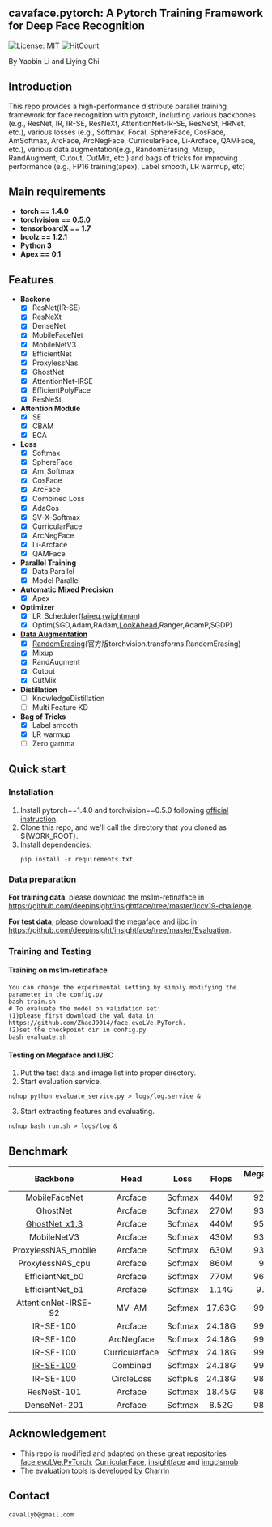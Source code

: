 ## cavaface.pytorch: A Pytorch Training Framework for Deep Face Recognition
[![License: MIT](https://img.shields.io/badge/License-MIT-yellow.svg)](LICENSE)
[![HitCount](http://hits.dwyl.com/cavalleria/cavafacepytorch.svg)](http://hits.dwyl.com/cavalleria/cavafacepytorch)

By Yaobin Li and Liying Chi

## Introduction
This repo provides a high-performance distribute parallel training framework for face recognition with pytorch, including various backbones (e.g., ResNet, IR, IR-SE, ResNeXt, AttentionNet-IR-SE, ResNeSt, HRNet, etc.), various losses (e.g., Softmax, Focal, SphereFace, CosFace, AmSoftmax, ArcFace, ArcNegFace, CurricularFace, Li-Arcface, QAMFace, etc.), various data augmentation(e.g., RandomErasing, Mixup, RandAugment, Cutout, CutMix, etc.) and bags of tricks for improving performance (e.g., FP16 training(apex), Label smooth, LR warmup, etc)
## Main requirements

  * **torch == 1.4.0**
  * **torchvision == 0.5.0**
  * **tensorboardX == 1.7**
  * **bcolz == 1.2.1**
  * **Python 3**
  * **Apex == 0.1**

## Features
  * **Backone**
    * [x] ResNet(IR-SE)
    * [x] ResNeXt
    * [x] DenseNet
    * [x] MobileFaceNet
    * [x] MobileNetV3
    * [x] EfficientNet
    * [x] ProxylessNas
    * [x] GhostNet
    * [x] AttentionNet-IRSE
    * [x] EfficientPolyFace
    * [x] ResNeSt
  * **Attention Module**
    * [x] SE
    * [x] CBAM
    * [x] ECA
  * **Loss**
    * [x] Softmax
    * [x] SphereFace
    * [x] Am_Softmax
    * [x] CosFace
    * [x] ArcFace
    * [x] Combined Loss
    * [x] AdaCos
    * [x] SV-X-Softmax
    * [x] CurricularFace
    * [x] ArcNegFace
    * [x] Li-Arcface
    * [x] QAMFace
  * **Parallel Training**
    * [x] Data Parallel
    * [x] Model Parallel
  * **Automatic Mixed Precision**
    * [x] Apex
  * **Optimizer**
    * [x] LR_Scheduler([faireq](https://github.com/pytorch/fairseq/tree/master/fairseq/optim/lr_scheduler),[rwightman](https://github.com/rwightman/pytorch-image-models/tree/master/timm/scheduler))
    * [x] Optim(SGD,Adam,RAdam,[LookAhead](https://github.com/lonePatient/lookahead_pytorch),Ranger,AdamP,SGDP)
  * **[Data Augmentation](https://github.com/albumentations-team/albumentations)**
    * [x] [RandomErasing](https://github.com/zhunzhong07/Random-Erasing/blob/master/transforms.py)(官方版torchvision.transforms.RandomErasing)
    * [x] Mixup
    * [x] RandAugment
    * [x] Cutout
    * [x] CutMix
  * **Distillation**
    * [ ] KnowledgeDistillation
    * [ ] Multi Feature KD
  * **Bag of Tricks**
    * [x] Label smooth
    * [x] LR warmup
    * [ ] Zero gamma

## Quick start
### Installation
1. Install pytorch==1.4.0 and torchvision==0.5.0 following [official instruction](https://pytorch.org/).
2. Clone this repo, and we'll call the directory that you cloned as ${WORK_ROOT}.
3. Install dependencies:
   ```
   pip install -r requirements.txt
   ```

### Data preparation
**For training data**, please download the ms1m-retinaface in https://github.com/deepinsight/insightface/tree/master/iccv19-challenge.

**For test data**, please download the megaface and ijbc in https://github.com/deepinsight/insightface/tree/master/Evaluation.

### Training and Testing

#### Training on ms1m-retinaface
```
You can change the experimental setting by simply modifying the parameter in the config.py
bash train.sh
# To evaluate the model on validation set:
(1)please first download the val data in https://github.com/ZhaoJ9014/face.evoLVe.PyTorch.
(2)set the checkpoint dir in config.py
bash evaluate.sh
```
#### Testing on Megaface and IJBC
1. Put the test data and image list into proper directory.
2. Start evaluation service.
```
nohup python evaluate_service.py > logs/log.service &
```
3. Start extracting features and evaluating.
```
nohup bash run.sh > logs/log &
```

## Benchmark
| Backbone | Head | Loss | Flops | Megaface(Id/ver@1e-6) | IJBC(tar@far=1e-4) |
| :----: | :----: | :----: | :----: | :----: | :----: |
| MobileFaceNet | Arcface | Softmax | 440M | 92.8694/93.6329 | 92.80 |
| GhostNet | Arcface | Softmax | 270M | 93.3914/94.3359 | 93.50 |
| [GhostNet_x1.3](https://drive.google.com/file/d/1KVgXIJo2Ym0Ffp3yK9FrIaiqjdAr2KFX/view?usp=sharing) | Arcface | Softmax | 440M | 95.3005/95.7757 | 94.27 |
| MobileNetV3 | Arcface | Softmax | 430M | 93.9805/95.7314 | 93.57 |
| ProxylessNAS_mobile | Arcface | Softmax | 630M | 93.2886/95.2094 | 93.74 |
| ProxylessNAS_cpu | Arcface | Softmax | 860M | 95.4242/95.79 | 94.22 |
| EfficientNet_b0 | Arcface | Softmax | 770M | 96.3589/97.1946 | 94.84 |
| EfficientNet_b1 | Arcface | Softmax | 1.14G | 97.095/97.4003 | 95.38 |
| AttentionNet-IRSE-92 | MV-AM | Softmax | 17.63G | 99.1356/99.3999 | 96.56 |
| IR-SE-100 | Arcface | Softmax | 24.18G | 99.0881/99.4259 | 96.69 |
| IR-SE-100 | ArcNegface | Softmax | 24.18G | 99.1304/98.7099 | 96.81 |
| IR-SE-100 | Curricularface | Softmax| 24.18G | 99.0497/98.6162 | 97.00 |
| [IR-SE-100](https://drive.google.com/file/d/1HdXgFmyMX4MGETTx6ACmx8AB-v79hrhp/view?usp=sharing) | Combined | Softmax| 24.18G | 99.0718/99.4493 | 96.83 |
| IR-SE-100 | CircleLoss | Softplus| 24.18G | 98.5732/98.4834 | 96.52 |
| ResNeSt-101 | Arcface | Softmax| 18.45G | 98.8746/98.5615 | 96.63 |
| DenseNet-201 | Arcface | Softmax| 8.52G | 98.3649/98.4294 | 96.03 |






## Acknowledgement

* This repo is modified and adapted on these great repositories [face.evoLVe.PyTorch](https://github.com/ZhaoJ9014/face.evoLVe.PyTorch), [CurricularFace](https://github.com/HuangYG123/CurricularFace), [insightface](https://github.com/deepinsight/insightface) and [imgclsmob](https://github.com/osmr/imgclsmob/)
* The evaluation tools is developed by [Charrin](https://github.com/Charrin)

## Contact

```
cavallyb@gmail.com
```


